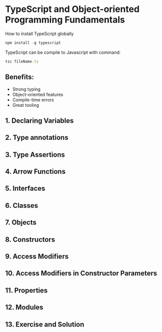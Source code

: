 # TypeScript and Object-oriented Programming Fundamentals

How to install TypeScript globally

```js
npm install -g typescript
```

TypeScript can be compile to Javascript with command:

```js
tsc fileName.ts
```

## Benefits:

- Strong typing
- Object-oriented features
- Compile-time errors
- Great tooling

## 1. Declaring Variables

## 2. Type annotations

## 3. Type Assertions

## 4. Arrow Functions

## 5. Interfaces

## 6. Classes

## 7. Objects

## 8. Constructors

## 9. Access Modifiers

## 10. Access Modifiers in Constructor Parameters

## 11. Properties

## 12. Modules

## 13. Exercise and Solution
